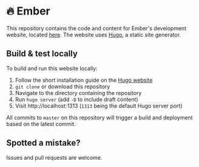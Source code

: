 # 🔥 **Ember**

This repository contains the code and content for Ember's development website, located [here](https://mmoemulator.com). The website uses [Hugo](https://gohugo.io), a static site generator.

## Build & test locally
To build and run this website locally:
1) Follow the short installation guide on the [Hugo website](https://gohugo.io)
2) `git clone` or download this repository
3) Navigate to the directory containing the repository
4) Run `hugo server` (add `-D` to include draft content)
5) Visit http://localhost:1313 (`1313` being the default Hugo server port)

All commits to `master` on this repository will trigger a build and deployment based on the latest commit.

## Spotted a mistake?

Issues and pull requests are welcome.
